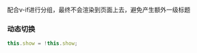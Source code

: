 ### <template></template>
配合v-if进行分组，最终<template></template>不会渲染到页面上去，避免产生额外一级标题

### 动态切换
```javascript
this.show = !this.show;
```